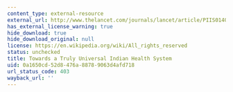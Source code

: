 ```yaml
---
content_type: external-resource
external_url: http://www.thelancet.com/journals/lancet/article/PIIS0140-6736(10)62043-0
has_external_license_warning: true
hide_download: true
hide_download_original: null
license: https://en.wikipedia.org/wiki/All_rights_reserved
status: unchecked
title: Towards a Truly Universal Indian Health System
uid: 0a1650cd-52d8-476a-8878-9063d4afd718
url_status_code: 403
wayback_url: ''
---
```

